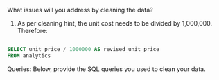 What issues will you address by cleaning the data?

1. As per cleaning hint, the unit cost needs to be divided by 1,000,000.  Therefore:

```sql

SELECT unit_price / 1000000 AS revised_unit_price
FROM analytics

```



Queries:
Below, provide the SQL queries you used to clean your data.
